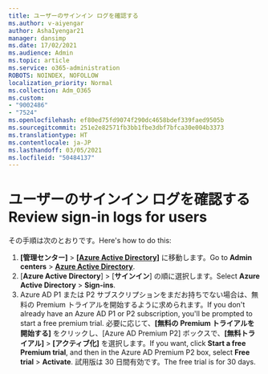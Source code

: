 ```yaml
---
title: ユーザーのサインイン ログを確認する
ms.author: v-aiyengar
author: AshaIyengar21
manager: dansimp
ms.date: 17/02/2021
ms.audience: Admin
ms.topic: article
ms.service: o365-administration
ROBOTS: NOINDEX, NOFOLLOW
localization_priority: Normal
ms.collection: Adm_O365
ms.custom:
- "9002486"
- "7524"
ms.openlocfilehash: ef80ed75fd9074f290dc4658bdef339faed9505b
ms.sourcegitcommit: 251e2e82571fb3bb1fbe3dbf7bfca30e004b3373
ms.translationtype: HT
ms.contentlocale: ja-JP
ms.lasthandoff: 03/05/2021
ms.locfileid: "50484137"
---
```

# <a name="review-sign-in-logs-for-users"></a><span data-ttu-id="e742e-102">ユーザーのサインイン ログを確認する</span><span class="sxs-lookup"><span data-stu-id="e742e-102">Review sign-in logs for users</span></span>

<span data-ttu-id="e742e-103">その手順は次のとおりです。</span><span class="sxs-lookup"><span data-stu-id="e742e-103">Here's how to do this:</span></span>

1. <span data-ttu-id="e742e-104">**[管理センター]**  > **[ [Azure Active Directory]](https://go.microsoft.com/fwlink/p/?linkid=2067268)** に移動します。</span><span class="sxs-lookup"><span data-stu-id="e742e-104">Go to **Admin centers** > **[Azure Active Directory](https://go.microsoft.com/fwlink/p/?linkid=2067268)**.</span></span>
1. <span data-ttu-id="e742e-105">[**Azure Active Directory**] > [**サインイン**] の順に選択します。</span><span class="sxs-lookup"><span data-stu-id="e742e-105">Select **Azure Active Directory** > **Sign-ins**.</span></span>
1. <span data-ttu-id="e742e-106">Azure AD P1 または P2 サブスクリプションをまだお持ちでない場合は、無料の Premium トライアルを開始するように求められます。</span><span class="sxs-lookup"><span data-stu-id="e742e-106">If you don't already have an Azure AD P1 or P2 subscription, you'll be prompted to start a free premium trial.</span></span> <span data-ttu-id="e742e-107">必要に応じて、**[無料の Premium トライアルを開始する]** をクリックし、[Azure AD Premium P2] ボックスで、**[無料トライアル]**  > **[アクティブ化]** を選択します。</span><span class="sxs-lookup"><span data-stu-id="e742e-107">If you want, click **Start a free Premium trial**, and then in the Azure AD Premium P2 box, select **Free trial** > **Activate**.</span></span> <span data-ttu-id="e742e-108">試用版は 30 日間有効です。</span><span class="sxs-lookup"><span data-stu-id="e742e-108">The free trial is for 30 days.</span></span>
